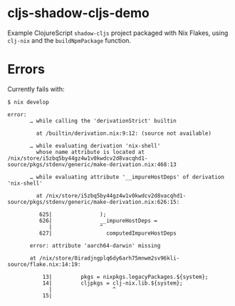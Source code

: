 # cljs-shadow-cljs-demo

Example ClojureScript `shadow-cljs` project packaged with Nix Flakes, using `clj-nix` and the `buildNpmPackage` function.

# Errors

Currently fails with:

```
$ nix develop

error:
       … while calling the 'derivationStrict' builtin

         at /builtin/derivation.nix:9:12: (source not available)

       … while evaluating derivation 'nix-shell'
         whose name attribute is located at /nix/store/i5zbq5by44gz4w1v0kwdcv2d8vacqhd1-source/pkgs/stdenv/generic/make-derivation.nix:468:13

       … while evaluating attribute '__impureHostDeps' of derivation 'nix-shell'

         at /nix/store/i5zbq5by44gz4w1v0kwdcv2d8vacqhd1-source/pkgs/stdenv/generic/make-derivation.nix:626:15:

          625|               );
          626|               __impureHostDeps =
             |               ^
          627|                 computedImpureHostDeps

       error: attribute 'aarch64-darwin' missing

       at /nix/store/0iradjngplq6dy6arh75mnwm2sv96kli-source/flake.nix:14:19:

           13|         pkgs = nixpkgs.legacyPackages.${system};
           14|         cljpkgs = clj-nix.lib.${system};
             |                   ^
           15|
```
